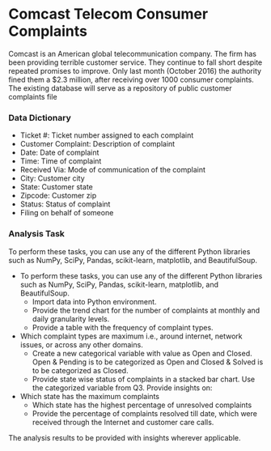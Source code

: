 
# Comcast Telecom Consumer Complaints 

Comcast is an American global telecommunication company. The firm has been providing terrible customer service. They continue to fall short despite repeated promises to improve. Only last month (October 2016) the authority fined them a $2.3 million, after receiving over 1000 consumer complaints.
The existing database will serve as a repository of public customer complaints file

### Data Dictionary
* Ticket #: Ticket number assigned to each complaint
* Customer Complaint: Description of complaint
* Date: Date of complaint
* Time: Time of complaint
* Received Via: Mode of communication of the complaint
* City: Customer city
* State: Customer state
* Zipcode: Customer zip
* Status: Status of complaint
* Filing on behalf of someone


### Analysis Task

To perform these tasks, you can use any of the different Python libraries such as NumPy, SciPy, Pandas, scikit-learn, matplotlib, and BeautifulSoup.

- To perform these tasks, you can use any of the different Python libraries such as NumPy, SciPy, Pandas, scikit-learn, matplotlib, and BeautifulSoup.
    -  Import data into Python environment.
    - Provide the trend chart for the number of complaints at monthly and daily granularity levels.
    - Provide a table with the frequency of complaint types.
- Which complaint types are maximum i.e., around internet, network issues, or across any other domains.
    - Create a new categorical variable with value as Open and Closed. Open & Pending is to be categorized as Open and Closed & Solved is to be categorized as Closed.
    - Provide state wise status of complaints in a stacked bar chart. Use the categorized variable from Q3. Provide insights on:
- Which state has the maximum complaints
    - Which state has the highest percentage of unresolved complaints
    - Provide the percentage of complaints resolved till date, which were received through the Internet and customer care calls.

The analysis results to be provided with insights wherever applicable.


